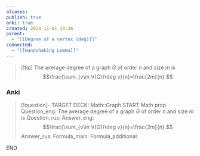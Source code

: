 ```yaml
---
aliases: 
publish: true
anki: true
created: 2023-11-01 14:36
parent:
  - "[[Degree of a vertex (deg)]]"
connected:
  - "[[Handshaking Lemma]]"
---
```


> [!tip] The average degree of a graph $G {}$ of order $n {}$ and size $m$ is
> $$\frac{\sum_{v\in V(G)}\deg v}{n}=\frac{2m}{n}.$$

### Anki
> [!question]-
TARGET DECK: Math::Graph
START
Math prop
Question_eng: The average degree of a graph $G {}$ of order $n {}$ and size $m$ is
Question_rus: 
Answer_eng: $$\frac{\sum_{v\in V(G)}\deg v}{n}=\frac{2m}{n}.$$
Answer_rus: 
Formula_main: 
Formula_additional:
<!--ID: 1699170504197-->
END














